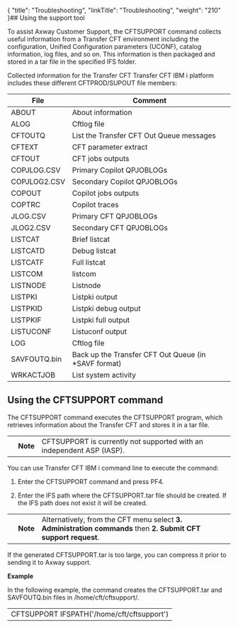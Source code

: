 {
    "title": "Troubleshooting",
    "linkTitle": "Troubleshooting",
    "weight": "210"
}## Using the support tool

To assist Axway Customer Support, the CFTSUPPORT command collects useful information from a Transfer CFT environment including the configuration, Unified Configuration parameters (UCONF), catalog information, log files, and so on. This information is then packaged and stored in a tar file in the specified IFS folder.

Collected information for the Transfer CFT Transfer CFT IBM i platform includes these different CFTPROD/SUPOUT file members:

<table data-cellspacing="0">
<thead>
<tr class="header">
<th>File</th>
<th>Comment</th>
</tr>
</thead>
<tbody>
<tr class="odd">
<td>ABOUT</td>
<td>About information</td>
</tr>
<tr class="even">
<td>ALOG</td>
<td>Cftlog file</td>
</tr>
<tr class="odd">
<td>CFTOUTQ</td>
<td>List the Transfer CFT Out Queue messages</td>
</tr>
<tr class="even">
<td>CFTEXT</td>
<td>CFT parameter extract</td>
</tr>
<tr class="odd">
<td>CFTOUT</td>
<td>CFT jobs outputs</td>
</tr>
<tr class="even">
<td>COPJLOG.CSV</td>
<td>Primary Copilot QPJOBLOGs</td>
</tr>
<tr class="odd">
<td>COPJLOG2.CSV</td>
<td>Secondary Copilot QPJOBLOGs</td>
</tr>
<tr class="even">
<td>COPOUT</td>
<td>Copilot jobs outputs</td>
</tr>
<tr class="odd">
<td>COPTRC</td>
<td>Copilot traces</td>
</tr>
<tr class="even">
<td>JLOG.CSV</td>
<td>Primary CFT QPJOBLOGs</td>
</tr>
<tr class="odd">
<td>JLOG2.CSV</td>
<td>Secondary CFT QPJOBLOGs</td>
</tr>
<tr class="even">
<td>LISTCAT</td>
<td>Brief listcat</td>
</tr>
<tr class="odd">
<td>LISTCATD</td>
<td>Debug listcat</td>
</tr>
<tr class="even">
<td>LISTCATF</td>
<td>Full listcat</td>
</tr>
<tr class="odd">
<td>LISTCOM</td>
<td>listcom</td>
</tr>
<tr class="even">
<td>LISTNODE</td>
<td>Listnode</td>
</tr>
<tr class="odd">
<td>LISTPKI</td>
<td>Listpki output</td>
</tr>
<tr class="even">
<td>LISTPKID</td>
<td>Listpki debug output</td>
</tr>
<tr class="odd">
<td>LISTPKIF</td>
<td>Listpki full output</td>
</tr>
<tr class="even">
<td>LISTUCONF</td>
<td>Listuconf output</td>
</tr>
<tr class="odd">
<td>LOG</td>
<td>Cftlog file</td>
</tr>
<tr class="even">
<td>SAVFOUTQ.bin</td>
<td>Back up the Transfer CFT Out Queue (in *SAVF format)</td>
</tr>
<tr class="odd">
<td>WRKACTJOB</td>
<td>List system activity</td>
</tr>
</tbody>
</table>

## Using the CFTSUPPORT command

The CFTSUPPORT command executes the CFTSUPPORT program, which retrieves information about the Transfer CFT and stores it in a tar file.

<table data-cellpadding="0" data-cellspacing="0">
<tbody>
<tr class="odd">
<td data-valign="top"></td>
<td data-valign="top"><span><strong>Note</strong></span></td>
<td data-mc-autonum="&lt;b&gt;Note&lt;/b&gt;" data-valign="top">CFTSUPPORT is currently not supported with an independent ASP (IASP).</td>
</tr>
</tbody>
</table>

You can use Transfer CFT IBM i command line to execute the command:

1.  Enter the CFTSUPPORT command and press PF4.
2.  Enter the IFS path where the CFTSUPPORT.tar file should be created. If the IFS path does not exist it will be created.

<table data-cellpadding="0" data-cellspacing="0">
<tbody>
<tr class="odd">
<td data-valign="top"></td>
<td data-valign="top"><span><strong>Note</strong></span></td>
<td data-mc-autonum="&lt;b&gt;Note&lt;/b&gt;" data-valign="top">Alternatively, from the CFT menu select <strong>3. Administration commands</strong> then <strong>2. Submit CFT support request</strong>.</td>
</tr>
</tbody>
</table>

If the generated CFTSUPPORT.tar is too large, you can compress it prior to sending it to Axway support.

**Example**

In the following example, the command creates the CFTSUPPORT.tar and SAVFOUTQ.bin files in /home/cft/cftsupport/.

<table data-cellspacing="0">
<tbody>
<tr class="odd">
<td>CFTSUPPORT IFSPATH('/home/cft/cftsupport')</td>
</tr>
</tbody>
</table>
